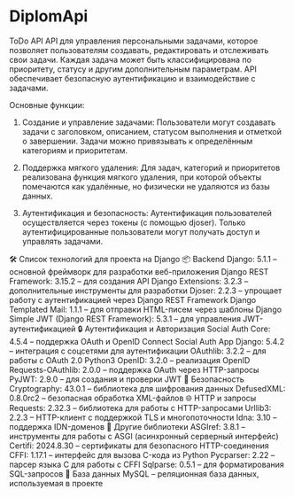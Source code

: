 # DiplomApi
ToDo API
API для управления персональными задачами, которое позволяет пользователям создавать, редактировать и отслеживать свои задачи. Каждая задача может быть классифицирована по приоритету, статусу и другим дополнительным параметрам. API обеспечивает безопасную аутентификацию и взаимодействие с задачами.

Основные функции:
1. Создание и управление задачами:
Пользователи могут создавать задачи с заголовком, описанием, статусом выполнения и отметкой о завершении. Задачи можно привязывать к определённым категориям и приоритетам.

2. Поддержка мягкого удаления:
Для задач, категорий и приоритетов реализована функция мягкого удаления, при которой объекты помечаются как удалённые, но физически не удаляются из базы данных.

3. Аутентификация и безопасность:
Аутентификация пользователей осуществляется через токены (с помощью djoser). Только аутентифицированные пользователи могут получать доступ и управлять задачами.

🛠 Список технологий для проекта на Django
📦 Backend
Django: 5.1.1 – основной фреймворк для разработки веб-приложения
Django REST Framework: 3.15.2 – для создания API
Django Extensions: 3.2.3 – дополнительные инструменты для разработки
Djoser: 2.2.3 – упрощает работу с аутентификацией через Django REST Framework
Django Templated Mail: 1.1.1 – для отправки HTML-писем через шаблоны Django
Simple JWT (Django REST Framework): 5.3.1 – для управления JWT-аутентификацией
🔒 Аутентификация и Авторизация
Social Auth Core: 4.5.4 – поддержка OAuth и OpenID Connect
Social Auth App Django: 5.4.2 – интеграция с соцсетями для аутентификации
OAuthlib: 3.2.2 – для работы с OAuth 2.0
Python3 OpenID: 3.2.0 – реализация OpenID
Requests-OAuthlib: 2.0.0 – поддержка OAuth через HTTP-запросы
PyJWT: 2.9.0 – для создания и проверки JWT
🔑 Безопасность
Cryptography: 43.0.1 – библиотека для шифрования данных
DefusedXML: 0.8.0rc2 – безопасная обработка XML-файлов
🌐 HTTP и запросы
Requests: 2.32.3 – библиотека для работы с HTTP-запросами
Urllib3: 2.2.3 – HTTP-клиент с поддержкой TLS и многопоточности
Idna: 3.10 – поддержка IDN-доменов
🔧 Другие библиотеки
ASGIref: 3.8.1 – инструменты для работы с ASGI (асинхронный серверный интерфейс)
Certifi: 2024.8.30 – сертификаты для безопасного HTTP-соединения
CFFI: 1.17.1 – интерфейс для вызова C-кода из Python
Pycparser: 2.22 – парсер языка C для работы с CFFI
Sqlparse: 0.5.1 – для форматирования SQL-запросов
💾 База данных
MySQL – реляционная база данных, используемая в проекте

